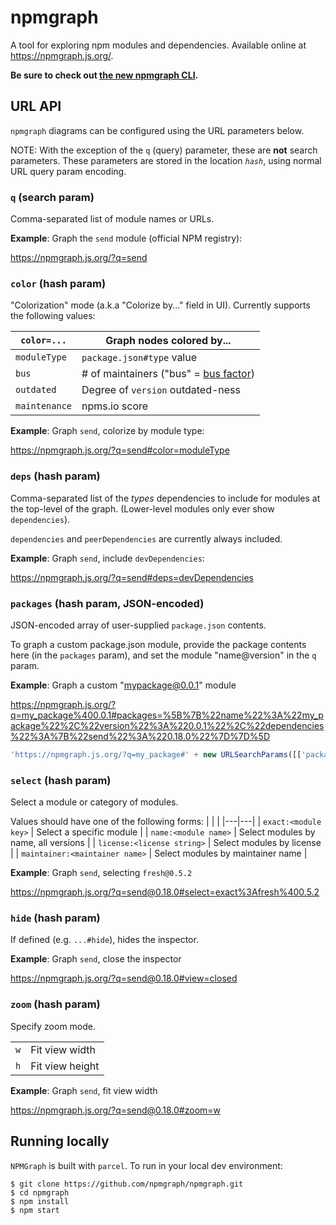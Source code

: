 # npmgraph

A tool for exploring npm modules and dependencies. Available online at https://npmgraph.js.org/.

**Be sure to check out [the new npmgraph CLI](https://github.com/npmgraph/npmgraph-cli).**

## URL API

`npmgraph` diagrams can be configured using the URL parameters below.

NOTE: With the exception of the `q` (query) parameter, these are **not** search parameters. These parameters are stored in the location _`hash`_, using normal URL query param encoding.

### `q` (search param)

Comma-separated list of module names or URLs.

**Example**: Graph the `send` module (official NPM registry):

https://npmgraph.js.org/?q=send

### `color` (hash param)

"Colorization" mode (a.k.a "Colorize by..." field in UI). Currently supports the following values:

| `color=...`   | Graph nodes colored by...                                                         |
| ------------- | --------------------------------------------------------------------------------- |
| `moduleType`  | `package.json#type` value                                                         |
| `bus`         | # of maintainers ("bus" = [bus factor](https://en.wikipedia.org/wiki/Bus_factor)) |
| `outdated`    | Degree of `version` outdated-ness                                                 |
| `maintenance` | npms.io score                                                                     |

**Example**: Graph `send`, colorize by module type:

https://npmgraph.js.org/?q=send#color=moduleType

### `deps` (hash param)

Comma-separated list of the _types_ dependencies to include for modules at the top-level of the graph. (Lower-level modules only ever show `dependencies`).

`dependencies` and `peerDependencies` are currently always included.

**Example**: Graph `send`, include `devDependencies`:

https://npmgraph.js.org/?q=send#deps=devDependencies

### `packages` (hash param, **JSON-encoded**)

JSON-encoded array of user-supplied `package.json` contents.

To graph a custom package.json module, provide the package contents here (in the `packages` param), and set the module "name@version" in the `q` param.

**Example**: Graph a custom "mypackage@0.0.1" module

https://npmgraph.js.org/?q=my_package%400.0.1#packages=%5B%7B%22name%22%3A%22my_package%22%2C%22version%22%3A%220.0.1%22%2C%22dependencies%22%3A%7B%22send%22%3A%220.18.0%22%7D%7D%5D

```js
'https://npmgraph.js.org/?q=my_package#' + new URLSearchParams([['packages', JSON.stringify(packageJson)]]).toString()
```

### `select` (hash param)

Select a module or category of modules.

Values should have one of the following forms:
| | |
|---|---|
| `exact:<module key>` | Select a specific module |
| `name:<module name>` | Select modules by name, all versions |
| `license:<license string>` | Select modules by license |
| `maintainer:<maintainer name>` | Select modules by maintainer name |

**Example**: Graph `send`, selecting `fresh@0.5.2`

https://npmgraph.js.org/?q=send@0.18.0#select=exact%3Afresh%400.5.2

### `hide` (hash param)

If defined (e.g. `...#hide`), hides the inspector.

**Example**: Graph `send`, close the inspector

https://npmgraph.js.org/?q=send@0.18.0#view=closed

### `zoom` (hash param)

Specify zoom mode.

|     |                 |
| --- | --------------- |
| `w` | Fit view width  |
| `h` | Fit view height |

**Example**: Graph `send`, fit view width

https://npmgraph.js.org/?q=send@0.18.0#zoom=w

## Running locally

`NPMGraph` is built with `parcel`. To run in your local dev environment:

```shell
$ git clone https://github.com/npmgraph/npmgraph.git
$ cd npmgraph
$ npm install
$ npm start
```
